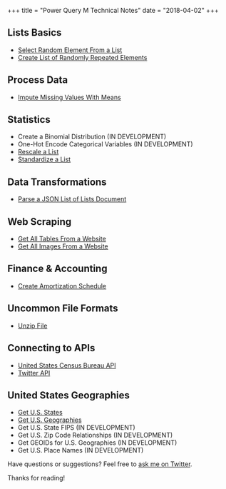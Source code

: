 +++
title = "Power Query M Technical Notes"
date = "2018-04-02"
+++

## Lists Basics
+ [Select Random Element From a List](select-random-element-from-a-list/)
+ [Create List of Randomly Repeated Elements](create-list-of-randomly-repeated-elements/)

## Process Data
+ [Impute Missing Values With Means](impute-missing-values-with-means/)

## Statistics
+ Create a Binomial Distribution (IN DEVELOPMENT)
+ One-Hot Encode Categorical Variables (IN DEVELOPMENT)
+ [Rescale a List](rescale-a-list/)
+ [Standardize a List](standardize-a-list/)

## Data Transformations
+ [Parse a JSON List of Lists Document](parse-a-json-list-of-lists-document/)

## Web Scraping
+ [Get All Tables From a Website](get-all-tables-from-a-website/)
+ [Get All Images From a Website](get-all-images-from-a-website/)

## Finance & Accounting
+ [Create Amortization Schedule](create-amortization-schedule/)

## Uncommon File Formats
+ [Unzip File](unzip-file/)

## Connecting to APIs
+ [United States Census Bureau API](census/)
+ [Twitter API](twitter/)

## United States Geographies
+ [Get U.S. States](census/get-us-states/)
+ [Get U.S. Geographies](census/get-us-geographies/)
+ Get U.S. State FIPS (IN DEVELOPMENT)
+ Get U.S. Zip Code Relationships (IN DEVELOPMENT)
+ Get GEOIDs for U.S. Geographies (IN DEVELOPMENT)
+ Get U.S. Place Names (IN DEVELOPMENT)

Have questions or suggestions? Feel free to [ask me on Twitter](https://twitter.com/tonmcg).

Thanks for reading!